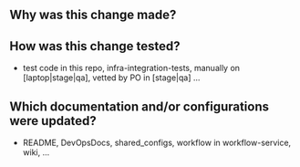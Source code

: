 ## Why was this change made?



## How was this change tested?
- test code in this repo, infra-integration-tests, manually on [laptop|stage|qa], vetted by PO in [stage|qa] ...



## Which documentation and/or configurations were updated?
- README, DevOpsDocs, shared_configs, workflow in workflow-service, wiki, ...
